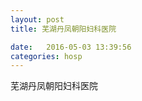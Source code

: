 ```yaml
--- 
layout: post 
title: 芜湖丹凤朝阳妇科医院

date:   2016-05-03 13:39:56 
categories: hosp 
--- 
```

   
芜湖丹凤朝阳妇科医院
